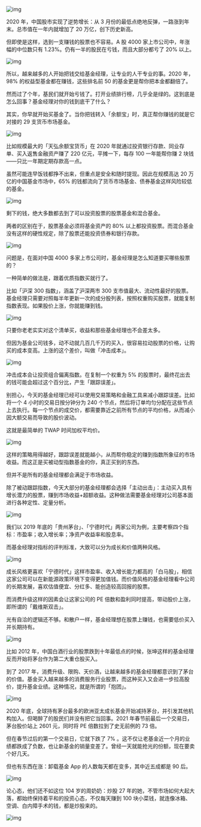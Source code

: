 ![img](https://cdn.jsdelivr.net/gh/just-prog/static/img/202108212156515.png)



2020 年，中国股市实现了逆势增长：从 3 月份的最低点绝地反弹，一路涨到年末。总市值在一年内就增加了 20 万亿，创下历史新高。



但即使是这样，选到一支赚钱的股票也不容易。A 股 4000 家上市公司中，年涨幅的中位数只有 1.23%。仍有一半的股民在亏钱，而且大部分都亏了 20% 以上。


![img](https://cdn.jsdelivr.net/gh/just-prog/static/img/202108212156920.gif)


所以，越来越多的人开始把钱交给基金经理，让专业的人干专业的事。2020 年，98% 的权益型基金都在赚钱，这些排名前 50 的基金更是帮你把本金都翻倍了。


然而过了个年，基民们就开始亏钱了。打开业绩排行榜，几乎全是绿的。这到底是怎么回事？基金经理对你的钱到底干了什么？


其实，你早就开始买基金了。当你把钱转入「余额宝」时，真正帮你赚钱的就是它对接的 29 支货币市场基金。


![img](https://cdn.jsdelivr.net/gh/just-prog/static/img/202108212157080.png)


比如规模最大的「天弘余额宝货币」在 2020 年就通过投资银行存款、同业存单、买入返售金融资产赚了 220 亿元，平摊一下，每存 100 一年能帮你赚 2 块钱——只比一年期定期存款高一点。


虽然可能连早饭钱都挣不出来，但重点是安全和随时提现。因此在规模高达 20 万亿的中国基金市场中，65% 的钱都流向了货币市场基金、债券基金这样风险较低的基金。


![img](https://cdn.jsdelivr.net/gh/just-prog/static/img/202108212156855.gif)


剩下的钱，绝大多数都去到了可以投资股票的股票基金和混合基金。


两者的区别在于，股票基金必须将基金资产的 80% 以上都投资股票。而混合基金没有这样的硬性规定，除了股票还能投资债券和银行存款。


![img](https://cdn.jsdelivr.net/gh/just-prog/static/img/202108212156065.gif)


问题是，在面对中国 4000 多家上市公司时，基金经理是怎么知道要买哪些股票的？


一种简单的做法是，跟着优质指数买就行了。


比如「沪深 300 指数」，涵盖了沪深两市 300 支市值最大、流动性最好的股票。基金经理只需要对照每半年更新一次的成分股列表，按照权重购买股票，就能复制指数表现。如果股价上涨，你就能赚到钱。


![img](https://cdn.jsdelivr.net/gh/just-prog/static/img/202108212156528.gif)



只要你老老实实对这个清单买，收益和那些基金经理也不会差太多。


但因为基金公司钱多，动不动就几百几千万的买入，很容易拉动股票的价格，让购买的成本变高。上涨的这个差价，叫做「冲击成本」。


![img](https://cdn.jsdelivr.net/gh/just-prog/static/img/202108212156871.gif)


冲击成本会让投资组合偏离指数。在复制一个权重为 5% 的股票时，最终花出去的钱可能会超过这个百分比，产生「跟踪误差」。


别担心，今天的基金经理已经可以使用交易策略和金融工具来减小跟踪误差。比如将一个 4 小时的交易日按分钟分为 240 个节点，然后将订单均匀分配在这些节点上去执行。每一个节点的成交价，都需要靠近之前所有节点的平均价格，从而减小因大额交易而导致的股价波动。



这就是最简单的 TWAP 时间加权平均价。


![img](https://cdn.jsdelivr.net/gh/just-prog/static/img/202108212156675.gif)


这样的策略用得越好，跟踪误差就能越小，从而帮你稳定的赚到指数所象征的市场收益。而这正是买被动型指数基金的你，真正买到的东西。


但并不是所有的基金经理都会满足于市场收益。


除了被动跟踪指数，今天大部分的基金经理都会选择「主动出击」：主动买入具有增长潜力的股票，赚到市场收益+超额收益。这种做法需要基金经理对公司基本面进行各种定性、定量分析。


![img](https://cdn.jsdelivr.net/gh/just-prog/static/img/202108212156980.gif)


我们以 2019 年底的「贵州茅台」、「宁德时代」两家公司为例，主要考察四个指标：市盈率；收入增长率；净资产收益率和股息率。


而基金经理对指标的评判标准，大致可以分为成长和价值两种风格。


![img](https://cdn.jsdelivr.net/gh/just-prog/static/img/202108212156428.png)


成长风格更喜欢「宁德时代」这样市盈率、收入增长能力都高的「白马股」，相信这家公司可以在新能源政策环境下变得更加值钱。而价值风格的基金经理看中公司的长期发展，喜欢估值便宜、分红多、能创造较高回报的股票。


而消费升级这样的因素会让这家公司的 PE 倍数和盈利同时提高，带动股价上涨，即所谓的「戴维斯双击」。


光有自洽的逻辑还不够。和散户一样，基金经理想在股票上赚钱，也需要低价买入并长期持有。


![img](https://cdn.jsdelivr.net/gh/just-prog/static/img/202108212156418.png)


比如 2012 年，中国白酒行业的股票跌到十年最低点的时候，张坤这样的基金经理反而开始将茅台作为第二大重仓股买入。


到了 2017 年，消费升级、限购、天价酒，让越来越多的基金经理都意识到了茅台的价值。基金买入越来越多的消费服务行业股票，而这种买入又会进一步拉高股价，提升基金业绩。这种情况，就是所谓的「抱团」。


![img](https://cdn.jsdelivr.net/gh/just-prog/static/img/202108212156773.png)


2020 年底，全球持有茅台最多的欧洲亚太成长基金开始减持茅台，并引发其他机构加入。但喝醉了的股民们并没有把它当回事。2021 年春节前最后一个交易日，茅台股价站上 2601 元，同时将 PE 倍数拉到了史无前例的 73 倍。


但在春节过后的第一个交易日，它就下跌了 7% 。这不仅让老基金近一个月的业绩都跌成了负数，也让新基金的销量变差了。曾经一天就能抢光的份额，现在要卖个好几天。


但也有东西在涨：卸载基金 App 的人数每天都在变多，其中近五成都是 90 后。


![img](https://cdn.jsdelivr.net/gh/just-prog/static/img/202108212156021.png)



论心态，他们还不如这位 104 岁的周奶奶：炒股 27 年的她，不管市场如何大起大落，都始终保持着平和的投资心态，不仅每天赚到 100 块小菜钱，就连像冰箱、空调、白内障手术的钱，都是炒股来的。


![img](https://cdn.jsdelivr.net/gh/just-prog/static/img/202108212156694.gif)